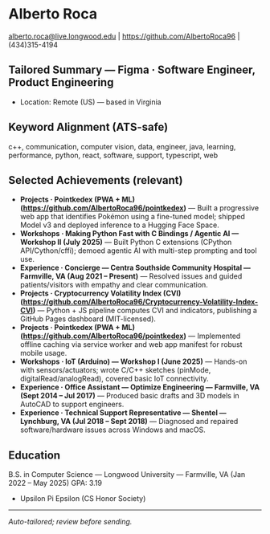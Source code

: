 # Alberto Roca
alberto.roca@live.longwood.edu  |  https://github.com/AlbertoRoca96  |  (434)315-4194

## Tailored Summary — Figma · Software Engineer, Product Engineering
- Location: Remote (US) — based in Virginia

## Keyword Alignment (ATS-safe)
c++, communication, computer vision, data, engineer, java, learning, performance, python, react, software, support, typescript, web

## Selected Achievements (relevant)

- **Projects · Pointkedex (PWA + ML) (https://github.com/AlbertoRoca96/pointkedex)** — Built a progressive web app that identifies Pokémon using a fine-tuned model; shipped Model v3 and deployed inference to a Hugging Face Space.
- **Workshops · Making Python Fast with C Bindings / Agentic AI — Workshop II (July 2025)** — Built Python C extensions (CPython API/Cython/cffi); demoed agentic AI with multi-step prompting and tool use.
- **Experience · Concierge — Centra Southside Community Hospital — Farmville, VA (Aug 2021 – Present)** — Resolved issues and guided patients/visitors with empathy and clear communication.
- **Projects · Cryptocurrency Volatility Index (CVI) (https://github.com/AlbertoRoca96/Cryptocurrency-Volatility-Index-CVI)** — Python + JS pipeline computes CVI and indicators, publishing a GitHub Pages dashboard (MIT-licensed).
- **Projects · Pointkedex (PWA + ML) (https://github.com/AlbertoRoca96/pointkedex)** — Implemented offline caching via service worker and web app manifest for robust mobile usage.
- **Workshops · IoT (Arduino) — Workshop I (June 2025)** — Hands-on with sensors/actuators; wrote C/C++ sketches (pinMode, digitalRead/analogRead), covered basic IoT connectivity.
- **Experience · Office Assistant — Optimize Engineering — Farmville, VA (Sept 2014 – Jul 2017)** — Produced basic drafts and 3D models in AutoCAD to support engineers.
- **Experience · Technical Support Representative — Shentel — Lynchburg, VA (Jul 2018 – Sept 2018)** — Diagnosed and repaired software/hardware issues across Windows and macOS.

## Education
B.S. in Computer Science — Longwood University — Farmville, VA (Jan 2022 – May 2025)
GPA: 3.19
- Upsilon Pi Epsilon (CS Honor Society)

---
_Auto-tailored; review before sending._
